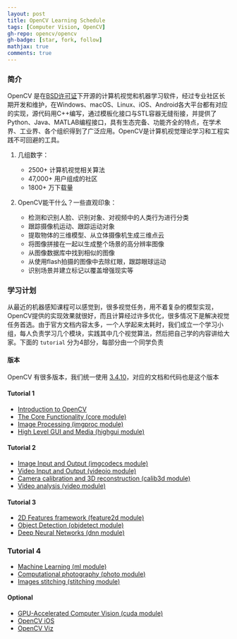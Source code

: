 ```yaml
---
layout: post
title: OpenCV Learning Schedule
tags: [Computer Vision, OpenCV]
gh-repo: opencv/opencv
gh-badge: [star, fork, follow]
mathjax: true
comments: true
---
```


### 简介
OpenCV 是在[BSD许可证](https://opensource.org/licenses/BSD-3-Clause)下开源的计算机视觉和机器学习软件，经过专业社区长期开发和维护，在Windows、macOS、Linux、iOS、Android各大平台都有对应的实现，源代码用C++编写，通过模板化接口与STL容器无缝衔接，并提供了Python、Java、MATLAB编程接口，具有生态完备、功能齐全的特点，在学术界、工业界、各个组织得到了广泛应用。OpenCV是计算机视觉理论学习和工程实践不可回避的工具。

1. 几组数字：
    * 2500+ 计算机视觉相关算法
    * 47,000+ 用户组成的社区
    * 1800+ 万下载量

2. OpenCV能干什么？一些直观印象：
    * 检测和识别人脸、识别对象、对视频中的人类行为进行分类
    * 跟踪摄像机运动、跟踪运动对象
    * 提取物体的三维模型、从立体摄像机生成三维点云
    * 将图像拼接在一起以生成整个场景的高分辨率图像
    * 从图像数据库中找到相似的图像
    * 从使用flash拍摄的图像中去除红眼，跟踪眼球运动
    * 识别场景并建立标记以覆盖增强现实等

### 学习计划
从最近的机器感知课程可以感觉到，很多视觉任务，用不着复杂的模型实现，OpenCV提供的实现效果就很好，而且计算经过许多优化，很多情况下是解决视觉任务首选。由于官方文档内容太多，一个人学起来太耗时，我们成立一个学习小组，每人负责学习几个模块，实践其中几个视觉算法，然后把自己学的内容讲给大家。下面的 `tutorial` 分为4部分，每部分由一个同学负责

#### 版本
OpenCV 有很多版本，我们统一使用 [3.4.10](https://docs.opencv.org/3.4.10/d9/df8/tutorial_root.html)，对应的文档和代码也是这个版本

#### Tutorial 1
* [Introduction to OpenCV](https://docs.opencv.org/3.4.10/df/d65/tutorial_table_of_content_introduction.html)
* [The Core Functionality (core module)](https://docs.opencv.org/3.4.10/de/d7a/tutorial_table_of_content_core.html)
* [Image Processing (imgproc module)](https://docs.opencv.org/3.4.10/d7/da8/tutorial_table_of_content_imgproc.html)
* [High Level GUI and Media (highgui module)](https://docs.opencv.org/3.4.10/d0/de2/tutorial_table_of_content_highgui.html)

#### Tutorial 2
* [Image Input and Output (imgcodecs module)](https://docs.opencv.org/3.4.10/da/d8f/tutorial_table_of_content_imgcodecs.html)
* [Video Input and Output (videoio module)](https://docs.opencv.org/3.4.10/df/d2c/tutorial_table_of_content_videoio.html)
* [Camera calibration and 3D reconstruction (calib3d module)](https://docs.opencv.org/3.4.10/d6/d55/tutorial_table_of_content_calib3d.html)
* [Video analysis (video module)](https://docs.opencv.org/3.4.10/da/dd0/tutorial_table_of_content_video.html)

#### Tutorial 3
* [2D Features framework (feature2d module)](https://docs.opencv.org/3.4.10/d9/d97/tutorial_table_of_content_features2d.html)
* [Object Detection (objdetect module)](https://docs.opencv.org/3.4.10/d2/d64/tutorial_table_of_content_objdetect.html)
* [Deep Neural Networks (dnn module)](https://docs.opencv.org/3.4.10/d2/d58/tutorial_table_of_content_dnn.html)

### Tutorial 4
* [Machine Learning (ml module)](https://docs.opencv.org/3.4.10/d1/d69/tutorial_table_of_content_ml.html)
* [Computational photography (photo module)](https://docs.opencv.org/3.4.10/da/de7/tutorial_table_of_content_photo.html)
* [Images stitching (stitching module)](https://docs.opencv.org/3.4.10/d0/d33/tutorial_table_of_content_stitching.html)

#### Optional
* [GPU-Accelerated Computer Vision (cuda module)](https://docs.opencv.org/3.4.10/da/d2c/tutorial_table_of_content_gpu.html)
* [OpenCV iOS](https://docs.opencv.org/3.4.10/d3/dc9/tutorial_table_of_content_ios.html)
* [OpenCV Viz](https://docs.opencv.org/3.4.10/d7/df9/tutorial_table_of_content_viz.html)